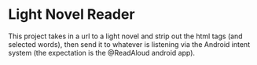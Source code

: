# Light Novel Reader

This project takes in a url to a light novel and strip out the html tags (and selected words), then
send it to whatever is listening via the Android intent system (the expectation is the @ReadAloud
android app).